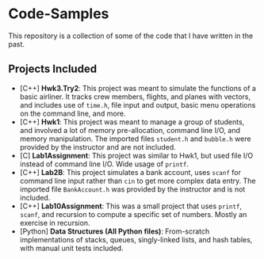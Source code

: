 # Code-Samples
This repository is a collection of some of the code that I have written in the past.

## Projects Included
* [C++] **Hwk3.Try2**: This project was meant to simulate the functions of a basic airliner. It tracks crew members, flights, and planes with vectors, and includes use of `time.h`, file input and output, basic menu operations on the command line, and more.
* [C++] **Hwk1**: This project was meant to manage a group of students, and involved a lot of memory pre-allocation, command line I/O, and memory manipulation. The imported files `student.h` and `bubble.h` were provided by the instructor and are not included.
* [C] **Lab1Assignment**: This project was similar to Hwk1, but used file I/O instead of command line I/O. Wide usage of `printf`.
* [C++] **Lab2B**: This project simulates a bank account, uses `scanf` for command line input rather than `cin` to get more complex data entry. The imported file `BankAccount.h` was provided by the instructor and is not included.
* [C++] **Lab10Assignment**: This was a small project that uses `printf`, `scanf`, and recursion to compute a specific set of numbers. Mostly an exercise in recursion.
* [Python] **Data Structures (All Python files)**: From-scratch implementations of stacks, queues, singly-linked lists, and hash tables, with manual unit tests included.
